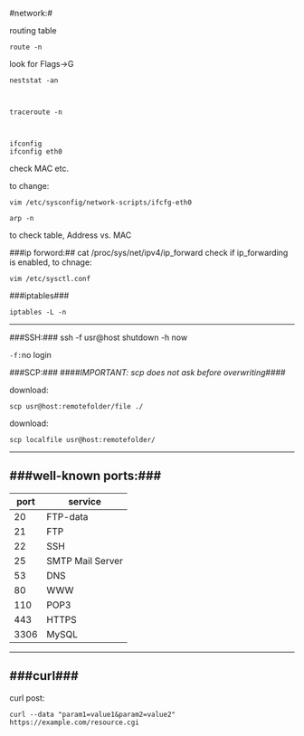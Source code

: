 #network:#

routing table

    route -n
look for Flags->G

    neststat -an

 

    traceroute -n

 
    
    ifconfig
    ifconfig eth0

check MAC etc.

to change:

    vim /etc/sysconfig/network-scripts/ifcfg-eth0

    arp -n

to check table, Address vs. MAC
    
###ip forword:##
    cat /proc/sys/net/ipv4/ip_forward 
check if ip_forwarding is enabled, to chnage:

    vim /etc/sysctl.conf
    
###iptables###

    iptables -L -n
    
    
----
###SSH:###
    ssh -f usr@host shutdown -h now

`-f:`no login

###SCP:###
####*IMPORTANT: scp does not ask before overwriting*####

download:

    scp usr@host:remotefolder/file ./

download:

    scp localfile usr@host:remotefolder/ 

---
###well-known ports:###
---
|port|service|
|------------|------|
|20|FTP-data|
|21|FTP|
|22|SSH|
|25|SMTP Mail Server|
|53|DNS|
|80|WWW|
|110|POP3|
|443|HTTPS|
|3306|MySQL|


---
###curl###
---

curl post:

    curl --data "param1=value1&param2=value2" https://example.com/resource.cgi